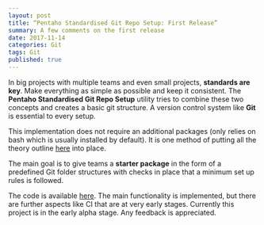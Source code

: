```yaml
---
layout: post
title: “Pentaho Standardised Git Repo Setup: First Release”
summary: A few comments on the first release
date: 2017-11-14
categories: Git
tags: Git
published: true
---
```


In big projects with multiple teams and even small projects, **standards are key**. Make everything as simple as possible and keep it consistent. The **Pentaho Standardised Git Repo Setup** utility tries to combine these two concepts and creates a basic git structure. A version control system like **Git** is essential to every setup.

This implementation does not require an additional packages (only relies on bash which is usually installed by default). It is one method of putting all the theory outline [here](https://github.com/diethardsteiner/pentaho-standardised-git-repo-setup/blob/master/presentations/pcm2017.md) into place. 

The main goal is to give teams a **starter package** in the form of a predefined Git folder structures with checks in place that a minimum set up rules is followed.

The code is available [here](https://github.com/diethardsteiner/pentaho-standardised-git-repo-setup). The main functionality is implemented, but there are further aspects like CI that are at very early stages. Currently this project is in the early alpha stage. Any feedback is appreciated.